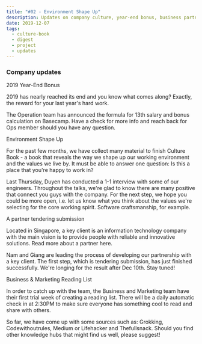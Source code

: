 ```yaml
---
title: "#02 - Environment Shape Up"
description: Updates on company culture, year-end bonus, business partnerships
date: 2019-12-07
tags:
  - culture-book
  - digest
  - project
  - updates
---
```


### Company updates

2019 Year-End Bonus

2019 has nearly reached its end and you know what comes along? Exactly, the reward for your last year's hard work.

The Operation team has announced the formula for 13th salary and bonus calculation on Basecamp. Have a check for more info and reach back for Ops member should you have any question.

Environment Shape Up

For the past few months, we have collect many material to finish Culture Book - a book that reveals the way we shape up our working environment and the values we live by. It must be able to answer one question: Is this a place that you're happy to work in?

Last Thursday, Duyen has conducted a 1-1 interview with some of our engineers. Throughout the talks, we're glad to know there are many positive that connect you guys with the company. For the next step, we hope you could be more open, i.e. let us know what you think about the values we're selecting for the core working spirit. Software craftsmanship, for example.

A partner tendering submission

Located in Singapore, a key client is an information technology company with the main vision is to provide people with reliable and innovative solutions. Read more about a partner here.

Nam and Giang are leading the process of developing our partnership with a key client. The first step, which is tendering submission, has just finished successfully. We're longing for the result after Dec 10th. Stay tuned!

Business & Marketing Reading List

In order to catch up with the team, the Business and Marketing team have their first trial week of creating a reading list. There will be a daily automatic check in at 2:30PM to make sure everyone has something cool to read and share with others.

So far, we have come up with some sources such as: Grokking, Codewithoutrules, Medium or Lifehacker and Thefullsnack. Should you find other knowledge hubs that might find us well, please suggest!
